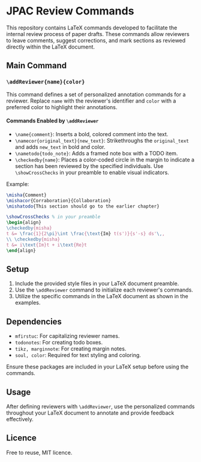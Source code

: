 # JPAC Review Commands

This repository contains LaTeX commands developed to facilitate the internal review process of paper drafts.
These commands allow reviewers to leave comments, suggest corrections, and mark sections as reviewed directly within the LaTeX document.

## Main Command

### `\addReviewer{name}{color}`

This command defines a set of personalized annotation commands for a reviewer.
Replace `name` with the reviewer's identifier and `color` with a preferred color to highlight their annotations.

#### Commands Enabled by `\addReviewer`

- `\name{comment}`: Inserts a bold, colored comment into the text.
- `\namecor{original_text}{new_text}`: Strikethroughs the `original_text` and adds `new_text` in bold and color.
- `\nametodo{todo_note}`: Adds a framed note box with a TODO item.
- `\checkedby{name}`: Places a color-coded circle in the margin to indicate a section has been reviewed by the specified individuals. Use `\showCrossChecks` in your preamble to enable visual indicators.

Example:
```latex
\misha{Comment}
\mishacor{Corraboration}{Collaboration}
\mishatodo{This section should go to the earlier chapter}

\showCrossChecks % in your preamble
\begin{align}
\checkedby{misha}
t &= \frac{1}{2\pi}\int \frac{\text{Im} t(s')}{s'-s} ds'\,, 
\\ \checkedby{misha}
t &= i\text{Im}t + i\text{Re}t
\end{align}
```

## Setup

1. Include the provided style files in your LaTeX document preamble.
2. Use the `\addReviewer` command to initialize each reviewer's commands.
3. Utilize the specific commands in the LaTeX document as shown in the examples.

## Dependencies

- `mfirstuc`: For capitalizing reviewer names.
- `todonotes`: For creating todo boxes.
- `tikz, marginnote`: For creating margin notes.
- `soul, color`: Required for text styling and coloring.

Ensure these packages are included in your LaTeX setup before using the commands.

## Usage

After defining reviewers with `\addReviewer`, use the personalized commands throughout your LaTeX document to annotate and provide feedback effectively.

## Licence

Free to reuse, MIT licence.